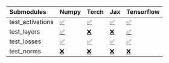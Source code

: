 | Submodules       | Numpy                                                                                                                           | Torch                                                                                                                           | Jax                                                                                                                             | Tensorflow                                                                                                                      |
|:-----------------|:--------------------------------------------------------------------------------------------------------------------------------|:--------------------------------------------------------------------------------------------------------------------------------|:--------------------------------------------------------------------------------------------------------------------------------|:--------------------------------------------------------------------------------------------------------------------------------|
| test_activations | <a href="https://github.com/unifyai/ivy/runs/8178416625?check_suite_focus=true" rel="noopener noreferrer" target="_blank">✅</a> | <a href="https://github.com/unifyai/ivy/runs/8178416778?check_suite_focus=true" rel="noopener noreferrer" target="_blank">✅</a> | <a href="https://github.com/unifyai/ivy/runs/8178416908?check_suite_focus=true" rel="noopener noreferrer" target="_blank">✅</a> | <a href="https://github.com/unifyai/ivy/runs/8178417038?check_suite_focus=true" rel="noopener noreferrer" target="_blank">✅</a> |
| test_layers      | <a href="https://github.com/unifyai/ivy/runs/8178416672?check_suite_focus=true" rel="noopener noreferrer" target="_blank">✅</a> | <a href="https://github.com/unifyai/ivy/runs/8178416806?check_suite_focus=true" rel="noopener noreferrer" target="_blank">❌</a> | <a href="https://github.com/unifyai/ivy/runs/8178416943?check_suite_focus=true" rel="noopener noreferrer" target="_blank">❌</a> | <a href="https://github.com/unifyai/ivy/runs/8178417088?check_suite_focus=true" rel="noopener noreferrer" target="_blank">✅</a> |
| test_losses      | <a href="https://github.com/unifyai/ivy/runs/8178416707?check_suite_focus=true" rel="noopener noreferrer" target="_blank">✅</a> | <a href="https://github.com/unifyai/ivy/runs/8178416844?check_suite_focus=true" rel="noopener noreferrer" target="_blank">✅</a> | <a href="https://github.com/unifyai/ivy/runs/8178416966?check_suite_focus=true" rel="noopener noreferrer" target="_blank">✅</a> | <a href="https://github.com/unifyai/ivy/runs/8178417135?check_suite_focus=true" rel="noopener noreferrer" target="_blank">✅</a> |
| test_norms       | <a href="https://github.com/unifyai/ivy/runs/8178416744?check_suite_focus=true" rel="noopener noreferrer" target="_blank">❌</a> | <a href="https://github.com/unifyai/ivy/runs/8178416877?check_suite_focus=true" rel="noopener noreferrer" target="_blank">❌</a> | <a href="https://github.com/unifyai/ivy/runs/8178416997?check_suite_focus=true" rel="noopener noreferrer" target="_blank">❌</a> | <a href="https://github.com/unifyai/ivy/runs/8178417174?check_suite_focus=true" rel="noopener noreferrer" target="_blank">❌</a> |
